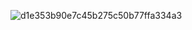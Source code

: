 
![d1e353b90e7c45b275c50b77ffa334a3](https://github.com/user-attachments/assets/0dc32035-d1a2-4b8d-9b08-7cc53b0a91c9)
